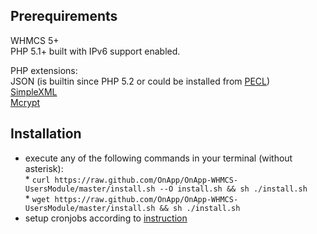 ## Prerequirements  
WHMCS 5+  
PHP 5.1+ built with IPv6 support enabled.

PHP extensions:  
JSON (is builtin since PHP 5.2 or could be installed from [PECL](http://php.net/manual/en/json.installation.php))  
[SimpleXML](http://php.net/manual/en/simplexml.installation.php)  
[Mcrypt](http://php.net/manual/en/mcrypt.installation.php)


## Installation  
* execute any of the following commands in your terminal (without asterisk):  
\* `curl https://raw.github.com/OnApp/OnApp-WHMCS-UsersModule/master/install.sh --O install.sh && sh ./install.sh`  
\* `wget https://raw.github.com/OnApp/OnApp-WHMCS-UsersModule/master/install.sh && sh ./install.sh`
* setup cronjobs according to [instruction](https://github.com/OnApp/OnApp-WHMCS-UsersModule/blob/master/modules/servers/onappusers/cronjobs/README.md)